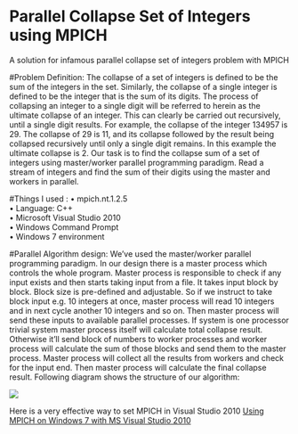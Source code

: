 # Parallel Collapse Set of Integers using MPICH
A solution for infamous parallel collapse set of integers problem with MPICH

#Problem Definition:
The collapse of a set of integers is defined to be the sum of the integers in the set. Similarly, the collapse of a single integer is defined to be the integer that is the sum of its digits.
The process of collapsing an integer to a single digit will be referred to herein as the ultimate collapse of an integer. This can clearly be carried out recursively, until a single digit results. For example, the collapse of the integer 134957 is 29. The collapse of 29 is 11, and its collapse followed by the result being collapsed recursively until only a single digit remains. In this example the ultimate collapse is 2.
Our task is to find the collapse sum of a set of integers using master/worker parallel programming paradigm. Read a stream of integers and find the sum of their digits using the master and workers in parallel.

#Things I used :
•	mpich.nt.1.2.5<br/>
•	Language: C++<br/>
•	Microsoft Visual Studio 2010<br/>
•	Windows Command Prompt<br/>
•	Windows 7 environment<br/>

#Parallel Algorithm design:
We’ve used the master/worker parallel programming paradigm. In our design there is a master process which controls the whole program. Master process is responsible to check if any input exists and then starts taking input from a file. It takes input block by block. Block size is pre-defined and adjustable. So if we instruct to take block input e.g. 10 integers at once, master process will read 10 integers and in next cycle another 10 integers and so on. Then master process will send these inputs to available parallel processes. If system is one processor trivial system master process itself will calculate total collapse result. Otherwise it’ll send block of numbers to worker processes and worker process will calculate the sum of those blocks and send them to the master process. Master process will collect all the results from workers and check for the input end. Then master process will calculate the final collapse result. Following diagram shows the structure of our algorithm:


![](https://lh5.googleusercontent.com/kq-5Zk0DxyQv7Wa1B0OaYpRkM5-YP8CioekS6gz_Xi0YaBD4Zh0LX3TJaaCZgBp52L62uy8weeI=w1342-h561)

Here is a very effective way to set MPICH in Visual Studio 2010
<a href="http://nick-goodman.blogspot.com/2012/02/using-mpich-from-ms-visual-studio-2010.html" target="_blank">Using MPICH on Windows 7 with MS Visual Studio 2010</a>




